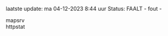laatste update: 
ma 04-12-2023  8:44   uur 
Status: FAALT - fout - 
<div class="service R">mapsrv</div><div class="service G">httpstat</div>